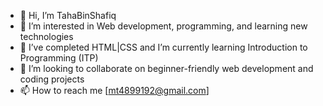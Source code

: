 - 👋 Hi, I’m TahaBinShafiq
- 👀 I’m interested in Web development, programming, and learning new technologies
- 🌱 I’ve completed HTML|CSS and I’m currently learning Introduction to Programming (ITP) 
- 💞️ I’m looking to collaborate on beginner-friendly web development and coding projects
- 📫 How to reach me [mt4899192@gmail.com] 


<!---
TahaBinShafiq/TahaBinShafiq is a ✨ special ✨ repository because its `README.md` (this file) appears on your GitHub profile.
You can click the Preview link to take a look at your changes.
--->
